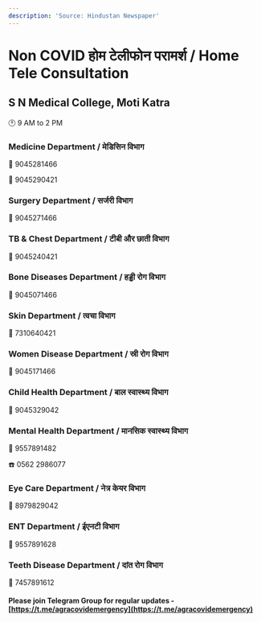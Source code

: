 ```yaml
---
description: 'Source: Hindustan Newspaper'
---
```


# Non COVID होम टेलीफोन परामर्श / Home Tele Consultation

## S N Medical College, Moti Katra

🕐 9 AM to 2 PM

### Medicine Department / मेडिसिन विभाग

📱 9045281466

📱 9045290421

### Surgery Department / सर्जरी विभाग

📱 9045271466

### TB & Chest Department / टीबी और छाती विभाग

📱 9045240421

### Bone Diseases Department / हड्डी रोग विभाग

📱 9045071466

### Skin Department / त्वचा विभाग

📱 7310640421

### Women Disease Department / स्री रोग विभाग

📱 9045171466

### Child Health Department / बाल स्वास्थ्य विभाग

📱 9045329042

### Mental Health Department / मानसिक स्वास्थ्य विभाग

📱 9557891482

☎️ 0562 2986077

### Eye Care Department / नेत्र केयर विभाग

📱 8979829042

### ENT Department / ईएनटी विभाग

📱 9557891628

### Teeth Disease Department / दांत रोग विभाग

📱 7457891612

#### Please join Telegram Group for regular updates - [https://t.me/agracovidemergency](https://t.me/agracovidemergency)


